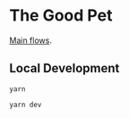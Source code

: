 # The Good Pet

[Main flows](https://link.excalidraw.com/l/1VRZT61TeCp/6TvHMfCFwDU).

## Local Development
```
yarn 

yarn dev
```